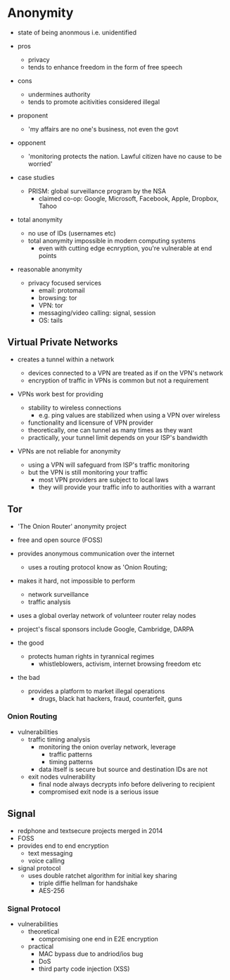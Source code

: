 # Anonymity
* state of being anonmous i.e. unidentified
* pros
    * privacy
    * tends to enhance freedom in the form of free speech
* cons
    * undermines authority
    * tends to promote acitivities considered illegal

* proponent
    * 'my affairs are no one's business, not even the govt
* opponent
    * 'monitoring protects the nation. Lawful citizen have no cause to be worried'
* case studies
    * PRISM: global surveillance program by the NSA
        * claimed co-op: Google, Microsoft, Facebook, Apple, Dropbox, Tahoo

* total anonymity
    * no use of IDs (usernames etc)
    * total anonymity impossible in modern computing systems
        * even with cutting edge ecnryption, you're vulnerable at end points
* reasonable anonymity
    * privacy focused services
        * email: protomail
        * browsing: tor
        * VPN: tor
        * messaging/video calling: signal, session
        * OS: tails
        
## Virtual Private Networks
* creates a tunnel within a network
    * devices connected to a VPN are treated as if on the VPN's network
    * encryption of traffic in VPNs is common but not a requirement

* VPNs work best for providing
    * stability to wireless connections
        * e.g. ping values are stabilized when using a VPN over wireless
    * functionality and licensure of VPN provider
    * theoretically, one can tunnel as many times as they want
    * practically, your tunnel limit depends on your ISP's bandwidth

* VPNs are not reliable for anonymity
    * using a VPN will safeguard from ISP's traffic monitoring
    * but the VPN is still monitoring your traffic
        * most VPN providers are subject to local laws
        * they will provide your traffic info to authorities with a warrant

## Tor
* 'The Onion Router' anonymity project
* free and open source (FOSS)
* provides anonymous communication over the internet
    * uses a routing protocol know as 'Onion Routing;
* makes it hard, not impossible to perform
    * network surveillance
    * traffic analysis
* uses a global overlay network of volunteer router relay nodes

* project's fiscal sponsors include Google, Cambridge, DARPA
* the good
    * protects human rights in tyrannical regimes
        * whistleblowers, activism, internet browsing freedom etc
* the bad
    * provides a platform to market illegal operations
        * drugs, black hat hackers, fraud, counterfeit, guns

### Onion Routing
* vulnerabilities
    * traffic timing analysis
        * monitoring the onion overlay network, leverage
            * traffic patterns
            * timing patterns
        * data itself is secure but source and destination IDs are not
    * exit nodes vulnerability
        * final node always decrypts info before delivering to recipient
        * compromised exit node is a serious issue

## Signal
* redphone and textsecure projects merged in 2014
* FOSS
* provides end to end encryption
    * text messaging
    * voice calling
* signal protocol
    * uses double ratchet algorithm for initial key sharing
        * triple diffie hellman for handshake
        * AES-256

### Signal Protocol
* vulnerabilities
    * theoretical
        * compromising one end in E2E encryption
    * practical
        * MAC bypass due to andriod/ios bug
        * DoS
        * third party code injection (XSS)


